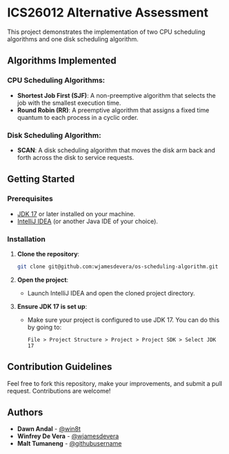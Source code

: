 # ICS26012 Alternative Assessment

This project demonstrates the implementation of two CPU scheduling algorithms and one disk scheduling algorithm.

## Algorithms Implemented

### CPU Scheduling Algorithms:
- **Shortest Job First (SJF)**: A non-preemptive algorithm that selects the job with the smallest execution time.
- **Round Robin (RR)**: A preemptive algorithm that assigns a fixed time quantum to each process in a cyclic order.

### Disk Scheduling Algorithm:
- **SCAN**: A disk scheduling algorithm that moves the disk arm back and forth across the disk to service requests.

## Getting Started

### Prerequisites

- [JDK 17](https://www.oracle.com/java/technologies/javase-jdk17-downloads.html) or later installed on your machine.
- [IntelliJ IDEA](https://www.jetbrains.com/idea/download/) (or another Java IDE of your choice).

### Installation

1. **Clone the repository**:
    ```bash
    git clone git@github.com:wjamesdevera/os-scheduling-algorithm.git
    ```

2. **Open the project**:
    - Launch IntelliJ IDEA and open the cloned project directory.

3. **Ensure JDK 17 is set up**:
    - Make sure your project is configured to use JDK 17. You can do this by going to:
      ```
      File > Project Structure > Project > Project SDK > Select JDK 17
      ```

## Contribution Guidelines

Feel free to fork this repository, make your improvements, and submit a pull request. Contributions are welcome!

## Authors

- **Dawn Andal** - [@win8t](https://github.com/win8t)
- **Winfrey De Vera** - [@wjamesdevera](https://github.com/wjamesdevera)
- **Malt Tumaneng** - [@githubusername](https://github.com/)

